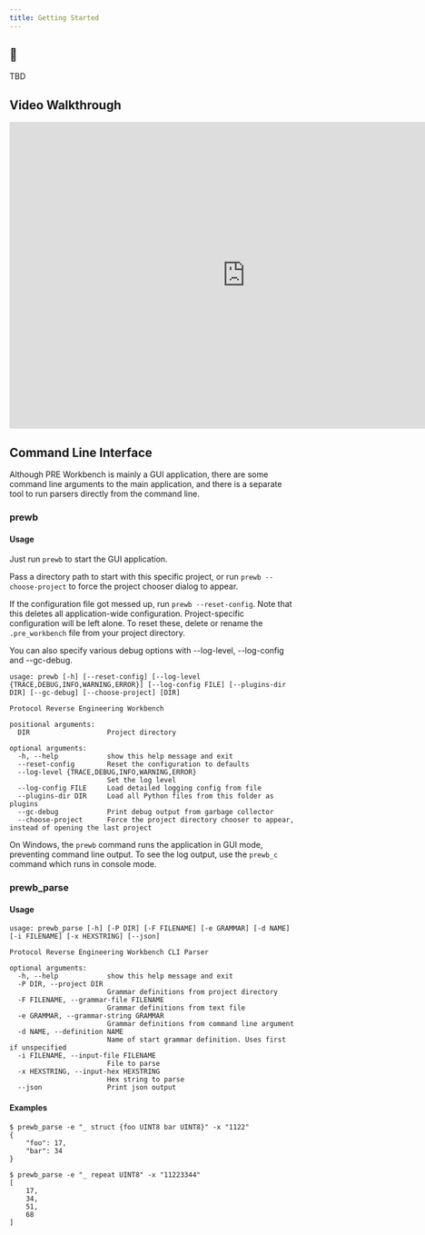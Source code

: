 ```yaml
---
title: Getting Started
---
```


## 🦄
TBD



## Video Walkthrough

<iframe width="830" height="540" src="https://www.youtube.com/embed/U3op5UreV1Q" title="YouTube video player" frameborder="0" allow="accelerometer; autoplay; clipboard-write; encrypted-media; gyroscope; picture-in-picture" allowfullscreen></iframe>


## Command Line Interface

Although PRE Workbench is mainly a GUI application, there are some command line arguments to
the main application, and there is a separate tool to run parsers directly from the command
line.

### prewb

#### Usage
Just run `prewb` to start the GUI application.

Pass a directory path to start with this specific project, or run `prewb --choose-project`
to force the project chooser dialog to appear.

If the configuration file got messed up, run `prewb --reset-config`. Note that this deletes
all application-wide configuration. Project-specific configuration will be left alone.
To reset these, delete or rename the `.pre_workbench` file from your project directory.

You can also specify various debug options with --log-level, --log-config and --gc-debug.

```
usage: prewb [-h] [--reset-config] [--log-level {TRACE,DEBUG,INFO,WARNING,ERROR}] [--log-config FILE] [--plugins-dir DIR] [--gc-debug] [--choose-project] [DIR]

Protocol Reverse Engineering Workbench

positional arguments:
  DIR                   Project directory

optional arguments:
  -h, --help            show this help message and exit
  --reset-config        Reset the configuration to defaults
  --log-level {TRACE,DEBUG,INFO,WARNING,ERROR}
                        Set the log level
  --log-config FILE     Load detailed logging config from file
  --plugins-dir DIR     Load all Python files from this folder as plugins
  --gc-debug            Print debug output from garbage collector
  --choose-project      Force the project directory chooser to appear, instead of opening the last project
```

On Windows, the `prewb` command runs the application in GUI mode, preventing command line output. To see the log output,
use the `prewb_c` command which runs in console mode.

### prewb_parse

#### Usage
```
usage: prewb_parse [-h] [-P DIR] [-F FILENAME] [-e GRAMMAR] [-d NAME] [-i FILENAME] [-x HEXSTRING] [--json]

Protocol Reverse Engineering Workbench CLI Parser

optional arguments:
  -h, --help            show this help message and exit
  -P DIR, --project DIR
                        Grammar definitions from project directory
  -F FILENAME, --grammar-file FILENAME
                        Grammar definitions from text file
  -e GRAMMAR, --grammar-string GRAMMAR
                        Grammar definitions from command line argument
  -d NAME, --definition NAME
                        Name of start grammar definition. Uses first if unspecified
  -i FILENAME, --input-file FILENAME
                        File to parse
  -x HEXSTRING, --input-hex HEXSTRING
                        Hex string to parse
  --json                Print json output
```

#### Examples
```
$ prewb_parse -e "_ struct {foo UINT8 bar UINT8}" -x "1122"
{
    "foo": 17,
    "bar": 34
}

$ prewb_parse -e "_ repeat UINT8" -x "11223344"
[
    17,
    34,
    51,
    68
]
```


